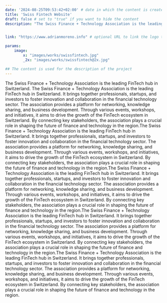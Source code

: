 ```yaml
---
date: '2024-08-25T09:53:42+02:00' # date in which the content is created - defaults to "today"
title: 'Swiss Fintech Website'
draft: false # set to "true" if you want to hide the content 
description: "The Swiss Finance + Technology Association is the leading FinTech hub in Switzerland. It brings together professionals, startups, and investors to foster innovation and collaboration in the financial technology sector. The association provides a platform for networking, knowledge sharing, and business development. Through various events, workshops, and initiatives, it aims to drive the growth of the FinTech ecosystem in Switzerland. By connecting key stakeholders, the association plays a crucial role in shaping the future of finance and technology in the region."


link: "https://www.adrianmoreno.info" # optional URL to link the logo to

params:
    image:  
        x: "images/works/swissfintech.jpg"
        _2x: "images/works/swissfintech@2x.jpg"

## The content is used for the description of the project
---
```


The Swiss Finance + Technology Association is the leading FinTech hub in Switzerland.
The Swiss Finance + Technology Association is the leading FinTech hub in Switzerland. It brings together professionals, startups, and investors to foster innovation and collaboration in the financial technology sector. The association provides a platform for networking, knowledge sharing, and business development. Through various events, workshops, and initiatives, it aims to drive the growth of the FinTech ecosystem in Switzerland. By connecting key stakeholders, the association plays a crucial role in shaping the future of finance and technology in the region.The Swiss Finance + Technology Association is the leading FinTech hub in Switzerland. It brings together professionals, startups, and investors to foster innovation and collaboration in the financial technology sector. The association provides a platform for networking, knowledge sharing, and business development. Through various events, workshops, and initiatives, it aims to drive the growth of the FinTech ecosystem in Switzerland. By connecting key stakeholders, the association plays a crucial role in shaping the future of finance and technology in the region.The Swiss Finance + Technology Association is the leading FinTech hub in Switzerland. It brings together professionals, startups, and investors to foster innovation and collaboration in the financial technology sector. The association provides a platform for networking, knowledge sharing, and business development. Through various events, workshops, and initiatives, it aims to drive the growth of the FinTech ecosystem in Switzerland. By connecting key stakeholders, the association plays a crucial role in shaping the future of finance and technology in the region.The Swiss Finance + Technology Association is the leading FinTech hub in Switzerland. It brings together professionals, startups, and investors to foster innovation and collaboration in the financial technology sector. The association provides a platform for networking, knowledge sharing, and business development. Through various events, workshops, and initiatives, it aims to drive the growth of the FinTech ecosystem in Switzerland. By connecting key stakeholders, the association plays a crucial role in shaping the future of finance and technology in the region.The Swiss Finance + Technology Association is the leading FinTech hub in Switzerland. It brings together professionals, startups, and investors to foster innovation and collaboration in the financial technology sector. The association provides a platform for networking, knowledge sharing, and business development. Through various events, workshops, and initiatives, it aims to drive the growth of the FinTech ecosystem in Switzerland. By connecting key stakeholders, the association plays a crucial role in shaping the future of finance and technology in the region.